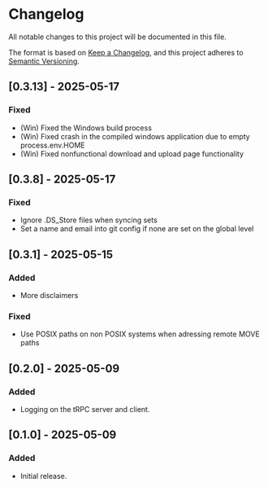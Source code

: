 # Changelog

All notable changes to this project will be documented in this file.

The format is based on [Keep a Changelog](https://keepachangelog.com/en/1.0.0/),
and this project adheres to [Semantic Versioning](https://semver.org/spec/v2.0.0.html).

## [0.3.13] - 2025-05-17

### Fixed

- (Win) Fixed the Windows build process
- (Win) Fixed crash in the compiled windows application due to empty process.env.HOME
- (Win) Fixed nonfunctional download and upload page functionality

## [0.3.8] - 2025-05-17

### Fixed

- Ignore .DS_Store files when syncing sets
- Set a name and email into git config if none are set on the global level

## [0.3.1] - 2025-05-15

### Added

- More disclaimers

### Fixed

- Use POSIX paths on non POSIX systems when adressing remote MOVE paths

## [0.2.0] - 2025-05-09

### Added

- Logging on the tRPC server and client.

## [0.1.0] - 2025-05-09

### Added

- Initial release.
